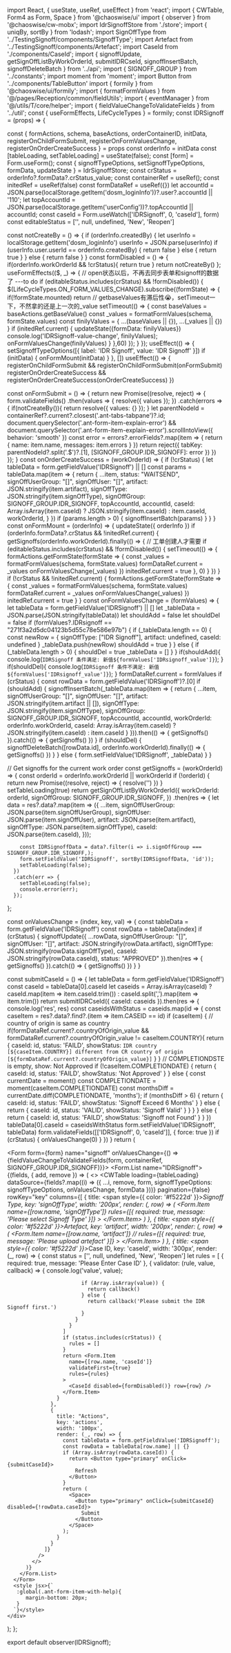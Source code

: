 import React, { useState, useRef, useEffect } from 'react';
import { CWTable, Form4 as Form, Space } from '@chaoswise/ui'
import { observer } from '@chaoswise/cw-mobx';
import IdrSignoffStore from './store';
import { uniqBy, sortBy } from 'lodash';
import SignOffType from '../TestingSignoff/components/SignoffType';
import Artefact from '../TestingSignoff/components/Artefact';
import CaseId from './components/CaseId';
import { signoffUpdate, getSignOffListByWorkOrderId, submitIDRCseId, signoffInsertBatch, signoffDeleteBatch } from '../api';
import { SIGNOFF_GROUP } from '../constants';
import moment from 'moment';
import Button from '../components/TableButton'
import { formily } from '@chaoswise/ui/formily';
import { formatFormValues } from '@/pages/Reception/common/fieldUtils';
import { eventManager } from '@/utils/T/core/helper';
import { fieldValueChangeToValidateFields } from '../util';
const { useFormEffects, LifeCycleTypes } = formily;
const IDRSignoff = (props) => {

  const { formActions, schema, baseActions, orderContainerID, initData, registerOnChildFormSubmit, registerOnFormValuesChange, registerOnOrderCreateSuccess } = props
  const orderInfo = initData
  const [tableLoading, setTableLoading] = useState(false);
  const [form] = Form.useForm();
  const { signoffTypeOptions, setSignoffTypeOptions, formData, updateState } = IdrSignoffStore;
  const crStatus = orderInfo?.formData?.crStatus_value;
  const containerRef = useRef();
  const initedRef = useRef(false)
  const formDataRef = useRef({})
  let accountId = JSON.parse(localStorage.getItem('dosm_loginInfo'))?.user?.accountId || '110';
  let topAccountId = JSON.parse(localStorage.getItem('userConfig'))?.topAccountId || accountId;
  const caseId = Form.useWatch(['IDRSignoff', 0, 'caseId'], form)
  const editableStatus = ['', null, undefined, 'New', 'Reopen']

  const notCreateBy = () => {
    if (orderInfo.createdBy) {
        let userInfo = localStorage.getItem('dosm_loginInfo')
        userInfo = JSON.parse(userInfo)
        if (userInfo.user.userId == orderInfo.createdBy) {
            return false
        } else {
            return true
        }
    } else {
        return false
    }
  }
  const formDisabled = () => {
    if(orderInfo.workOrderId && !crStatus){
      return true
    }
    return notCreateBy()
  };
  useFormEffects(($, _) => {
    // open状态以后，不再去同步表单和signoff的数据了 ---to do
        if (editableStatus.includes(crStatus) && !formDisabled()) {
      $(LifeCycleTypes.ON_FORM_VALUES_CHANGE).subscribe((formState) => {
        if(!formState.mounted) return
        // getbaseValues有滞后性😭，setTimeout一下，不然拿的还是上一次的_value
        setTimeout(() => {
          const baseValues = baseActions.getBaseValue()
          const _values = formatFormValues(schema, formState.values)
          const finilyValues = { ...(baseValues || {}), ...(_values || {}) }
          if (initedRef.current) {
            updateState({formData: finilyValues})
            console.log('IDRSignoff-value-change', finilyValues);
            onFormValuesChange(finilyValues)
          }
        },60)
      });
    }
  });
  useEffect(() => {
    setSignoffTypeOptions([{ label: 'IDR Signoff', value: 'IDR Signoff' }])
    if (initData) {
      onFormMount(initData)
    }
  }, [])
  useEffect(() => {
    registerOnChildFormSubmit && registerOnChildFormSubmit(onFormSubmit)
    registerOnOrderCreateSuccess && registerOnOrderCreateSuccess(onOrderCreateSuccess)
  })

  const onFormSubmit = () => {
    return new Promise((resolve, reject) => {
      form.validateFields()
        .then(values => {
          resolve({ values });
        })
        .catch(errors => {
          if(notCreateBy()){
            return resolve({ values: {} });
          }
          let parentNodeId = containerRef?.current?.closest('.ant-tabs-tabpane')?.id;
          document.querySelector('.ant-form-item-explain-error') && document.querySelector('.ant-form-item-explain-error').scrollIntoView({ behavior: 'smooth' })
          const error = errors?.errorFields?.map(item => {
            return {
              name: item.name,
              messages: item.errors
            }
          })
          return reject({
            tabKey: parentNodeId?.split('.$')?.[1],
            [SIGNOFF_GROUP.IDR_SIGNOFF]: error
          })
        })
    });
  }
  const onOrderCreateSuccess = (workOrderId) => {
    if (!crStatus) {
      let tableData = form.getFieldValue('IDRSignoff') || []
      const params = tableData.map(item => {
        return {
          ...item,
          status: "WAITSEND",
          signOffUserGroup: "[]",
          signOffUser: "[]",
          artifact: JSON.stringify(item.artifact),
          signOffType: JSON.stringify(item.signOffType),
          signOffGroup: SIGNOFF_GROUP.IDR_SIGNOFF,
          topAccountId,
          accountId,
          caseId: Array.isArray(item.caseId) ? JSON.stringify(item.caseId) : item.caseId,
          workOrderId,
        }
      })
      if (params.length > 0) {
        signoffInsertBatch(params)
      }
    }
  }
  const onFormMount = (orderInfo) => {
    updateState({ orderInfo })
    if (orderInfo.formData?.crStatus && !initedRef.current) {
      getSignoffs(orderInfo.workOrderId).finally(() => {
        // 工单创建人才需要
        if (editableStatus.includes(crStatus) && !formDisabled()) {
          setTimeout(() => {
            formActions.getFormState(formState => {
              const _values = formatFormValues(schema, formState.values)
              formDataRef.current = _values
              onFormValuesChange(_values)
            })
            initedRef.current = true
          }, 0)
        }
      })
    }
    if (!crStatus && !initedRef.current) {
      formActions.getFormState(formState => {
        const _values = formatFormValues(schema, formState.values)
        formDataRef.current = _values
        onFormValuesChange(_values)
      })
      initedRef.current = true
    }
  }
  const onFormValuesChange = (formValues) => {
    let tableData = form.getFieldValue('IDRSignoff') || []
    let _tableData = JSON.parse(JSON.stringify(tableData))
    let shouldAdd = false
    let shouldDel = false
    if (formValues?.IDRsignoff == "271f3a2d5dc04123b5d55c78e586e97b") {
      if (_tableData.length == 0) {
        const newRow = {
          signOffType: ["IDR Signoff"],
          artifact: undefined,
          caseId: undefined
        }
        _tableData.push(newRow)
        shouldAdd = true
      }
    } else {
      if (_tableData.length > 0) {
        shouldDel = true
        _tableData = []
      }
    }
    if(shouldAdd){
      console.log(`IDRSignoff 条件满足: 新值${formValues['IDRsignoff_value']}`);
    }
    if(shouldDel){
      console.log(`IDRSignoff 条件不满足: 新值${formValues['IDRsignoff_value']}`);
    }
    formDataRef.current = formValues
    if (crStatus) {
      const rowData = form.getFieldValue('IDRSignoff')?.[0]
      if (shouldAdd) {
        signoffInsertBatch(_tableData.map(item => {
          return {
            ...item,
            signOffUserGroup: "[]",
            signOffUser: "[]",
            artifact: JSON.stringify(item.artifact || []),
            signOffType: JSON.stringify(item.signOffType),
            signOffGroup: SIGNOFF_GROUP.IDR_SIGNOFF,
            topAccountId,
            accountId,
            workOrderId: orderInfo.workOrderId,
            caseId: Array.isArray(item.caseId) ? JSON.stringify(item.caseId) : item.caseId
          }
        })).then(() => {
          getSignoffs()
        }).catch(() => {
          getSignoffs()
        })
      }
      if (shouldDel) {
        signoffDeleteBatch([rowData.id], orderInfo.workOrderId).finally(() => {
          getSignoffs()
        })
      }
    } else {
      form.setFieldValue('IDRSignoff', _tableData)
    }
  }

  // Get signoffs for the current work order
  const getSignoffs = (workOrderId) => {
    const orderId = orderInfo.workOrderId || workOrderId
    if (!orderId) {
      return new Promise((resolve, reject) => { resolve('') })
    }
    setTableLoading(true)
    return getSignOffListByWorkOrderId({ workOrderId: orderId, signOffGroup: SIGNOFF_GROUP.IDR_SIGNOFF, })
      .then(res => {
        let data = res?.data?.map(item => ({
          ...item,
          signOffUserGroup: JSON.parse(item.signOffUserGroup),
          signOffUser: JSON.parse(item.signOffUser),
          artifact: JSON.parse(item.artifact),
          signOffType: JSON.parse(item.signOffType),
          caseId: JSON.parse(item.caseId),
        }));

        const IDRSignoffData = data?.filter(i => i.signOffGroup === SIGNOFF_GROUP.IDR_SIGNOFF,);
        form.setFieldValue('IDRSignoff', sortBy(IDRSignoffData, 'id'));
        setTableLoading(false);
      })
      .catch(err => {
        setTableLoading(false);
        console.error(err);
      });
  };

  const onValuesChange = (index, key, val) => {
    const tableData = form.getFieldValue('IDRSignoff')
    const rowData = tableData[index]
    if (crStatus) {
      signoffUpdate({
        ...rowData,
        signOffUserGroup: "[]",
        signOffUser: "[]",
        artifact: JSON.stringify(rowData.artifact),
        signOffType: JSON.stringify(rowData.signOffType),
        caseId: JSON.stringify(rowData.caseId),
        status: "APPROVED"
      }).then(res => {
        getSignoffs()
      }).catch(() => {
        getSignoffs()
      })
    }
  }

  const submitCaseId = () => {
    let tableData = form.getFieldValue('IDRSignoff')
    const caseId = tableData[0].caseId
    let caseids = Array.isArray(caseId) ? caseId.map(item => item.caseId.trim()) : caseId.split(',').map(item => item.trim())
    return submitIDRCseId({ caseId: caseids }).then(res => {
      console.log('res', res)
      const caseidsWithStatus = caseids.map(id => {
        const caseItem = res?.data?.find?.(item => item.CASEID == id)
        if (caseItem) {
          // country of origin is same as country
          if(formDataRef.current?.countryOfOrigin_value && formDataRef.current?.countryOfOrigin_value != caseItem.COUNTRY){
            return {
              caseId: id,
              status: 'FAILD',
              showStatus: `IDR country [${caseItem.COUNTRY}] different from CR country of origin [${formDataRef.current?.countryOfOrigin_value}]`
            }
          }
          // COMPLETIONDSTE is empty, show: Not Approved
          if (!caseItem.COMPLETIONDATE) {
            return {
              caseId: id,
              status: 'FAILD',
              showStatus: 'Not Approved'
            }
          } else {
            const currentDate = moment()
            const COMPLETIONDATE = moment(caseItem.COMPLETIONDATE)
            const monthsDiff = currentDate.diff(COMPLETIONDATE, 'months');
            if (monthsDiff > 6) {
              return {
                caseId: id,
                status: 'FAILD',
                showStatus: 'Signoff Exceed 6 Months'
              }
            } else {
              return {
                caseId: id,
                status: 'VALID',
                showStatus: 'Signoff Valid'
              }
            }
          }
        } else {
          return {
            caseId: id,
            status: 'FAILD',
            showStatus: 'Signoff not Found'
          }
        }
      })
      tableData[0].caseId = caseidsWithStatus
      form.setFieldValue('IDRSignoff', tableData)
      form.validateFields([['IDRSignoff', 0, 'caseId']], { force: true })
      if (crStatus) {
        onValuesChange(0)
      }
    })
  }
  return (
    <div ref={containerRef}>
      <Form form={form} name="signoff" onValuesChange={() => {fieldValueChangeToValidateFields(form, containerRef, SIGNOFF_GROUP.IDR_SIGNOFF)}}>
        <Form.List name="IDRSignoff">
          {(fields, { add, remove }) => (
            <>
              <CWTable
                loading={tableLoading}
                dataSource={fields?.map((i) => ({ ...i, remove, form, signoffTypeOptions: signoffTypeOptions, onValuesChange, formData }))}
                pagination={false}
                rowKey="key"
                columns={[
                  {
                    title: <span><span style={{ color: '#f5222d' }}>*</span>Signoff Type</span>,
                    key: 'signOffType',
                    width: '200px',
                    render: (_, row) => (
                      <Form.Item
                        name={[row.name, 'signOffType']}
                        rules={[{ required: true, message: 'Please select Signoff Type' }]}
                      >
                        <SignOffType row={row} disabled={true} signoffTypeOptions={signoffTypeOptions} />
                      </Form.Item>
                    )
                  },
                  {
                    title: <span><span style={{ color: '#f5222d' }}></span>Artefact</span>,
                    key: 'artifact',
                    width: '200px',
                    render: (_, row) => (
                      <Form.Item
                        name={[row.name, 'artifact']}
                        // rules={[{ required: true, message: 'Please upload artefact' }]}
                      >
                        <Artefact disabled={formDisabled()} row={row} />
                      </Form.Item>
                    )
                  },
                  {
                    title: <span><span style={{ color: '#f5222d' }}>*</span>Case ID</span>,
                    key: 'caseId',
                    width: '300px',
                    render: (_, row) => {
                      const status = ['', null, undefined, 'New', 'Reopen']
                      let rules = [
                        { required: true, message: 'Please Enter Case ID' },
                        {
                          validator: (rule, value, callback) => {
                            console.log('value', value);

                            if (Array.isArray(value)) {
                              return callback()
                            } else {
                              return callback('Please submit the IDR Signoff first.')
                            }
                          }
                        }
                      ]
                      if (status.includes(crStatus)) {
                        rules = []
                      }
                      return <Form.Item
                        name={[row.name, 'caseId']}
                        validateFirst={true}
                        rules={rules}
                      >
                        <CaseId disabled={formDisabled()} row={row} />
                      </Form.Item>
                    }
                  },
                  {
                    title: "Actions",
                    key: 'actions',
                    width: '100px',
                    render: (_, row) => {
                      const tableData = form.getFieldValue('IDRSignoff');
                      const rowData = tableData[row.name] || {}
                      if (Array.isArray(rowData.caseId)) {
                        return <Button type="primary" onClick={submitCaseId}>
                          Refresh
                        </Button>
                      }
                      return (
                        <Space>
                          <Button type="primary" onClick={submitCaseId} disabled={!rowData.caseId}>
                            Submit
                          </Button>
                        </Space>
                      );
                    }
                  }
                ]}
              />
            </>
          )}
        </Form.List>
      </Form>
      <style jsx>{`
       :global(.ant-form-item-with-help){
          margin-bottom: 20px;
       }
      `}</style>
    </div>
  );
};

export default observer(IDRSignoff);
